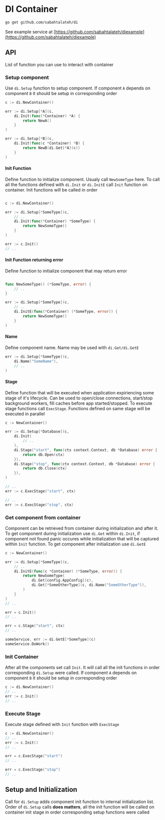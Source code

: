 # DI Container

```sh
go get github.com/sabahtalateh/di
```

See example service at [https://github.com/sabahtalateh/diexample](https://github.com/sabahtalateh/diexample)

## API

List of function you can use to interact with container

### Setup component

Use `di.Setup` function to setup component. If component `A` depends on component `B` it should be setup in corresponding order

```go
c := di.NewContainer()

err := di.Setup[*A](c, 
    di.Init(func(*Container) *A) {
        return NewA()
    }
)

err := di.Setup[*B](c, 
    di.Init(func(c *Container) *B) {
        return NewB(di.Get[*A](c))
    }
)
```

#### Init Function

Define function to initialize component. Usualy call `NewSomeType` here. To call all the functions defined with `di.Init` or `di.InitE` call `Init` function on container. Init functions will be called in order
```go

c := di.NewContainer()

err := di.Setup[*SomeType](c,
    // ..
    di.Init(func(*Container) *SomeType) {
        return NewSomeType()
    }
)

err := c.Init()
// ..

```

#### Init Function returning error

Define function to initialize component that may return error

```go

func NewSomeType() (*SomeType, error) {
    // ..
}

err := di.Setup[*SomeType](c,
    // ..
    di.InitE(func(*Container) (*SomeType, error)) {
        return NewSomeType()
    }
)
```

#### Name

Define component name. Name may be used with `di.Get/di.GetE`

```go
err := di.Setup[*SomeType](c,
    di.Name("SomeName"),
    // ..
)
```

#### Stage

Define function that will be executed when application expiriencing some stage of it's lifecycle. Can be used to open/close connections, start/stop background workers, fill caches before app started/stopped. To execute stage functions call `ExecStage`. Functions defined on same stage will be executed in parallel

```go
c := NewContainer()

err := di.Setup[*Database](c,
    di.Init(
        // ..
    ),
    di.Stage("start", func(ctx context.Context, db *Database) error {
        return db.Open(ctx)
    }),
    di.Stage("stop", func(ctx context.Context, db *Database) error {
        return db.Close(ctx)
    }),
)

// ..
err := c.ExecStage("start", ctx)

// ..
err := c.ExecStage("stop", ctx)
```

### Get component from container

Component can be retrieved from container during initialization and after it. To get component during initialization use `di.Get` within `di.Init`, if component not found panic occures while initialization that will be captured within `Init` function. To get component after initialization use `di.GetE`

```go
c := NewContainer()

err := di.Setup[*SomeType](c,
    // ..
    di.InitE(func(c *Container) (*SomeType, error)) {
        return NewSomeType(
            di.Get[config.AppConfig](c),
            di.Get[*SomeOtherType](c, di.Name("SomeOtherType")),
        )
    }
)
// ..

err = c.Init()
// ..

err = c.Stage("start", ctx)
// ..

someService, err := di.GetE[*SomeType](c)
someService.DoWork()
```

### Init Container

After all the components set call `Init`. It will call all the init functions in order corresponding `di.Setup` were called. If component `A` depends on component `B` it should be setup in corresponding order

```go
c := di.NewContainer()
// ..
err := c.Init()
// ..
```

### Execute Stage

Execute stage defined with `Init` function with `ExecStage`

```go
c := di.NewContainer()
// ..
err := c.Init()
// ..

err = c.ExecStage("start")
// ..

err = c.ExecStage("stop")
// ..
```

## Setup and Initialization

Call for `di.Setup` adds component init function to internal initialization list. Order of `di.Setup` calls **does matters**, all the init function will be called on container init stage in order corresponding setup functions were called
